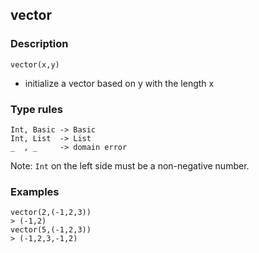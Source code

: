 ## vector

### Description

`vector(x,y)`

- initialize a vector based on y with the length x

### Type rules

```no-highlight
Int, Basic -> Basic
Int, List  -> List
_  , _     -> domain error
```

Note: `Int` on the left side must be a non-negative number.

### Examples

```no-highlight
vector(2,(-1,2,3))
> (-1,2)
vector(5,(-1,2,3))
> (-1,2,3,-1,2)
```
